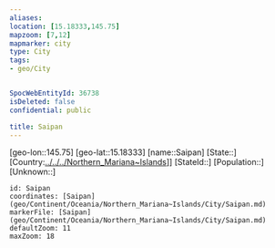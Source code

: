 ```yaml
---
aliases: 
location: [15.18333,145.75]
mapzoom: [7,12] 
mapmarker: city 
type: City
tags:
- geo/City


SpocWebEntityId: 36738
isDeleted: false
confidential: public

title: Saipan
---
```

[geo-lon::145.75]
[geo-lat::15.18333]
[name::Saipan]
[State::]
[Country:[../../../Northern_Mariana~Islands](../../../Northern_Mariana~Islands)]]
[StateId::]
[Population::]
[Unknown::]


```leaflet
id: Saipan
coordinates: [Saipan](geo/Continent/Oceania/Northern_Mariana~Islands/City/Saipan.md)
markerFile: [Saipan](geo/Continent/Oceania/Northern_Mariana~Islands/City/Saipan.md)
defaultZoom: 11 
maxZoom: 18
```



